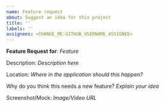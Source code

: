 ```yaml
---
name: Feature request
about: Suggest an idea for this project
title: ''
labels: ''
assignees: <CHANGE_ME:GITHUB_USERNAME_ASSIGNEE>
---
```


**Feature Request for**: _Feature_

Description: _Description here_

Location: _Where in the application should this happen?_

Why do you think this needs a new feature? _Explain your idea_

Screenshot/Mock: _Image/Video URL_
